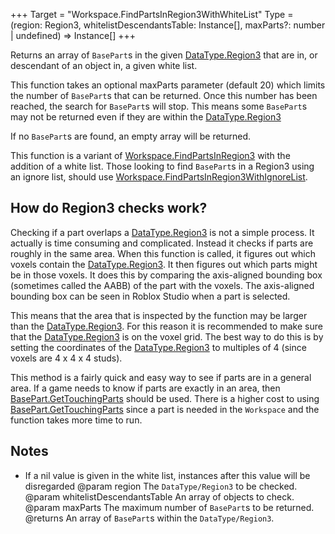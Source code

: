 +++
Target = "Workspace.FindPartsInRegion3WithWhiteList"
Type = (region: Region3, whitelistDescendantsTable: Instance[], maxParts?: number | undefined) => Instance[]
+++

Returns an array of `BasePart`s in the given [DataType.Region3](https://developer.roblox.com/search#stq=Region3) that are in, or descendant of an object in, a given white list.This function takes an optional maxParts parameter (default 20) which limits the number of `BasePart`s that can be returned. Once this number has been reached, the search for `BasePart`s will stop. This means some `BasePart`s may not be returned even if they are within the [DataType.Region3](https://developer.roblox.com/search#stq=Region3)If no `BasePart`s are found, an empty array will be returned.This function is a variant of [Workspace.FindPartsInRegion3](https://developer.roblox.com/api-reference/function/Workspace/FindPartsInRegion3) with the addition of a white list. Those looking to find `BasePart`s in a Region3 using an ignore list, should use [Workspace.FindPartsInRegion3WithIgnoreList](https://developer.roblox.com/api-reference/function/Workspace/FindPartsInRegion3WithIgnoreList).## How do Region3 checks work?Checking if a part overlaps a [DataType.Region3](https://developer.roblox.com/search#stq=Region3) is not a simple process. It actually is time consuming and complicated. Instead it checks if parts are roughly in the same area. When this function is called, it figures out which voxels contain the [DataType.Region3](https://developer.roblox.com/search#stq=Region3). It then figures out which parts might be in those voxels. It does this by comparing the axis-aligned bounding box (sometimes called the AABB) of the part with the voxels. The axis-aligned bounding box can be seen in Roblox Studio when a part is selected.This means that the area that is inspected by the function may be larger than the [DataType.Region3](https://developer.roblox.com/search#stq=Region3). For this reason it is recommended to make sure that the [DataType.Region3](https://developer.roblox.com/search#stq=Region3) is on the voxel grid. The best way to do this is by setting the coordinates of the [DataType.Region3](https://developer.roblox.com/search#stq=Region3) to multiples of 4 (since voxels are 4 x 4 x 4 studs).This method is a fairly quick and easy way to see if parts are in a general area. If a game needs to know if parts are exactly in an area, then [BasePart.GetTouchingParts](https://developer.roblox.com/api-reference/function/BasePart/GetTouchingParts) should be used. There is a higher cost to using [BasePart.GetTouchingParts](https://developer.roblox.com/api-reference/function/BasePart/GetTouchingParts) since a part is needed in the `Workspace` and the function takes more time to run.## Notes - If a nil value is given in the white list, instances after this value will be disregarded@param region The `DataType/Region3` to be checked.@param whitelistDescendantsTable An array of objects to check.@param maxParts The maximum number of `BasePart`s to be returned.@returns An array of `BasePart`s within the `DataType/Region3`.